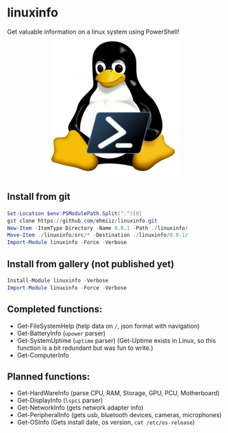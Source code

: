 # linuxinfo

Get valuable information on a linux system using PowerShell!

<p align="center">
  <img src="linuxinfoico.png" />
</p>

## Install from git


```powershell
Set-Location $env:PSModulePath.Split(":")[0]
git clone https://github.com/ehmiiz/linuxinfo.git
New-Item -ItemType Directory -Name 0.0.1 -Path ./linuxinfo/
Move-Item ./linuxinfo/src/* -Destination ./linuxinfo/0.0.1/
Import-Module linuxinfo -Force -Verbose
```
## Install from gallery (not published yet)

```powershell
Install-Module linuxinfo -Verbose
Import-Module linuxinfo -Force -Verbose
```

## Completed functions:

- Get-FileSystemHelp (help data on `/`, json format with navigation)
- Get-BatteryInfo (`upower` parser)
- Get-SystemUptime (`uptime` parser) (Get-Uptime exists in Linux, so this function is a bit redundant but was fun to write.)
- Get-ComputerInfo


## Planned functions:

- Get-HardWareInfo (parse CPU, RAM, Storage, GPU, PCU, Motherboard)
- Get-DisplayInfo (`lspci` parser)
- Get-NetworkInfo (gets network adapter info)
- Get-PeripheralInfo (gets usb, bluetooth devices, cameras, microphones)
- Get-OSInfo (Gets install date, os version, `cat /etc/os-release`)
